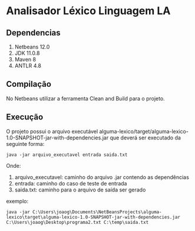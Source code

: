 <h1> Analisador Léxico Linguagem LA </h1>
  
<h2> Dependencias </h2>

<ol>
  <li> Netbeans 12.0 </li>
  <li> JDK 11.0.8 </li>
  <li> Maven 8 </li>
  <li> ANTLR 4.8 </li>
</ol>

<h2> Compilação </h2>

No Netbeans utilizar a ferramenta Clean and Build para o projeto.

<h2> Execução </h2>

O projeto possui o arquivo executável alguma-lexico/target/alguma-lexico-1.0-SNAPSHOT-jar-with-dependencies.jar que deverá ser executado da seguinte forma: 

```
java -jar arquivo_executavel entrada saida.txt
```
Onde:

<ol>
  <li> arquivo_executavel: caminho do arquivo .jar contendo as dependências </li>
  <li> entrada: caminho do caso de teste de entrada </li>
  <li> saida.txt: caminho para o arquivo de saída ser gerado</li>
</ol>
 
 exemplo: 
 ```
java -jar C:\Users\joaog\Documents\NetBeansProjects\alguma-lexico\target\alguma-lexico-1.0-SNAPSHOT-jar-with-dependencies.jar C:\Users\joaog\Desktop\programa2.txt C:\temp\saida.txt
 ```
